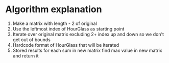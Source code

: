 # Algorithm explanation

1. Make a matrix with length - 2 of original
2. Use the leftmost index of HourGlass as starting point
3. Iterate over original matrix excluding 2+ index up and down so we don't get out of bounds
4. Hardcode format of HourGlass that will be iterated
5. Stored results for each sum in new matrix find max value in new matrix and return it
